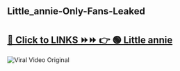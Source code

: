 
 ## Little_annie-Only-Fans-Leaked

# <h2><a href="https://clipsfans.com/Little_annie&ref=git">🔗 Click to LINKS ⏩⏩ 👉 🟢 Little annie </a></h2>

<a href="https://clipsfans.com/Little_annie&ref=git" rel="nofollow" data-target="animated-image.originalLink"><img src="https://i.ibb.co.com/xMMVF88/686577567.gif" alt="Viral Video Original" style="max-width: 100%; display: inline-block;" data-target="animated-image.originalImage"></a>
